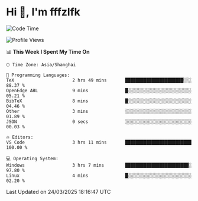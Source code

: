 # Hi 👋, I'm fffzlfk

<!--START_SECTION:waka-->
![Code Time](http://img.shields.io/badge/Code%20Time-1%2C293%20hrs%2050%20mins-blue)

![Profile Views](http://img.shields.io/badge/Profile%20Views-0-blue)

📊 **This Week I Spent My Time On** 

```text
🕑︎ Time Zone: Asia/Shanghai

💬 Programming Languages: 
TeX                      2 hrs 49 mins       ██████████████████████░░░   88.37 % 
OpenEdge ABL             9 mins              █░░░░░░░░░░░░░░░░░░░░░░░░   05.21 % 
BibTeX                   8 mins              █░░░░░░░░░░░░░░░░░░░░░░░░   04.46 % 
Other                    3 mins              ░░░░░░░░░░░░░░░░░░░░░░░░░   01.89 % 
JSON                     0 secs              ░░░░░░░░░░░░░░░░░░░░░░░░░   00.03 % 

🔥 Editors: 
VS Code                  3 hrs 11 mins       █████████████████████████   100.00 % 

💻 Operating System: 
Windows                  3 hrs 7 mins        ████████████████████████░   97.80 % 
Linux                    4 mins              █░░░░░░░░░░░░░░░░░░░░░░░░   02.20 % 
```


 Last Updated on 24/03/2025 18:16:47 UTC
<!--END_SECTION:waka-->
